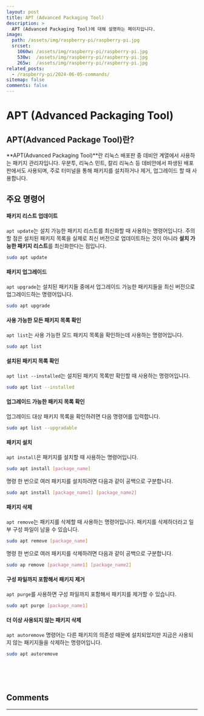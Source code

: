 ```yaml
---
layout: post
title: APT (Advanced Packaging Tool)
description: >
  APT (Advanced Packaging Tool)에 대해 설명하는 페이지입니다.
image: 
  path: /assets/img/raspberry-pi/raspberry-pi.jpg
  srcset:
    1060w: /assets/img/raspberry-pi/raspberry-pi.jpg
    530w:  /assets/img/raspberry-pi/raspberry-pi.jpg
    265w:  /assets/img/raspberry-pi/raspberry-pi.jpg
related_posts:
  - /raspberry-pi/2024-06-05-commands/
sitemap: false
comments: false
---
```


# APT (Advanced Packaging Tool)

## APT(Advanced Package Tool)란?

**APT(Advanced Packaging Tool)**란 리눅스 배포판 중 데비안 계열에서 사용하는 패키지 관리자입니다. 우분투, 리눅스 민트, 칼리 리눅스 등 데비안에서 파생된 배포판에서도 사용되며, 주로 터미널을 통해 패키지를 설치하거나 제거, 업그레이드 할 때 사용합니다.

## 주요 명령어

#### 패키지 리스트 업데이트
`apt update`는 설치 가능한 패키지 리스트를 최신화할 때 사용하는 명령어입니다.
주의할 점은 설치된 패키지 목록을 실제로 최신 버전으로 업데이트하는 것이 아니라 **설치 가능한 패키지 리스트**를 최신화한다는 점입니다.
```bash
sudo apt update
```

#### 패키지 업그레이드
`apt upgrade`는 설치된 패키지들 중에서 업그레이드 가능한 패키지들을 최신 버전으로 업그레이드하는 명령어입니다.
```bash
sudo apt upgrade
```

#### 사용 가능한 모든 패키지 목록 확인
`apt list`는 사용 가능한 모드 패키지 목록을 확인하는데 사용하는 명령어입니다.
```bash
sudo apt list
```

#### 설치된 패키지 목록 확인
`apt list --installed`는 설치된 패키지 목록만 확인할 때 사용하는 명령어입니다.
```bash
sudo apt list --installed
```

#### 업그레이드 가능한 패키지 목록 확인
업그레이드 대상 패키지 목록을 확인하려면 다음 명령어를 입력합니다.
```bash
sudo apt list --upgradable
```

#### 패키지 설치
`apt install`은 패키지를 설치할 때 사용하는 명령어입니다.
```bash
sudo apt install [package_name]
```
명령 한 번으로 여러 패키지를 설치하려면 다음과 같이 공백으로 구분합니다.
```bash
sudo apt install [package_name1] [package_name2]
```

#### 패키지 삭제
`apt remove`는 패키지를 삭제할 때 사용하는 명령어입니다.
패키지를 삭제하더라고 일부 구성 파일이 남을 수 있습니다.
```bash
sudo apt remove [package_name]
```
명령 한 번으로 여러 패키지를 삭제하려면 다음과 같이 공백으로 구분합니다.
```bash
sudo ap remove [package_name1] [package_name2]
```

#### 구성 파일까지 포함해서 패키지 제거
`apt purge`를 사용하면 구성 파일까지 포함해서 패키지를 제거할 수 있습니다.
```bash
sudo apt purge [package_name1]
```

#### 더 이상 사용되지 않는 패키지 삭제
`apt autoremove` 명령어는 다른 패키지의 의존성 때문에 설치되었지만 지금은 사용되지 않는 패키지들을 삭제하는 명령어입니다.
```bash
sudo apt autoremove
```

<br />
<br />
<br />

## Comments
<hr />
<script
  src="https://utteranc.es/client.js"
  repo="HyunJinNo/HyunJinNo.github.io"
  issue-term="pathname"
  theme="github-light"
  crossorigin="anonymous"
  async
></script>